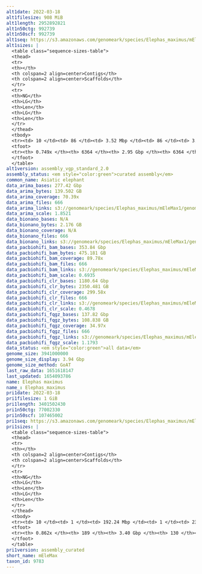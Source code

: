 ```yaml
---
alt1date: 2022-03-18
alt1filesize: 908 MiB
alt1length: 2952892821
alt1n50ctg: 992739
alt1n50scf: 992739
alt1seq: https://s3.amazonaws.com/genomeark/species/Elephas_maximus/mEleMax1/assembly_vgp_standard_2.0/mEleMax1.alt.asm.20220318.fasta.gz
alt1sizes: |
  <table class="sequence-sizes-table">
  <thead>
  <tr>
  <th></th>
  <th colspan=2 align=center>Contigs</th>
  <th colspan=2 align=center>Scaffolds</th>
  </tr>
  <tr>
  <th>NG</th>
  <th>LG</th>
  <th>Len</th>
  <th>LG</th>
  <th>Len</th>
  </tr>
  </thead>
  <tbody>
  <tr><td> 10 </td><td> 86 </td><td> 3.52 Mbp </td><td> 86 </td><td> 3.52 Mbp </td></tr>  <tr><td> 20 </td><td> 218 </td><td> 2.52 Mbp </td><td> 218 </td><td> 2.52 Mbp </td></tr>  <tr><td> 30 </td><td> 398 </td><td> 1.89 Mbp </td><td> 398 </td><td> 1.89 Mbp </td></tr>  <tr><td> 40 </td><td> 641 </td><td> 1.39 Mbp </td><td> 641 </td><td> 1.39 Mbp </td></tr>  <tr style="background-color:#cccccc;"><td> 50 </td><td> 976 </td><td> 0.99 Mbp </td><td> 976 </td><td> 0.99 Mbp </td></tr>  <tr><td> 60 </td><td> 1475 </td><td> 0.61 Mbp </td><td> 1475 </td><td> 0.61 Mbp </td></tr>  <tr><td> 70 </td><td> 2590 </td><td> 148.31 Kbp </td><td> 2590 </td><td> 148.31 Kbp </td></tr>  <tr><td> 80 </td><td> 0 </td><td>  </td><td> 0 </td><td>  </td></tr>  <tr><td> 90 </td><td> 0 </td><td>  </td><td> 0 </td><td>  </td></tr>  <tr><td> 100 </td><td> 0 </td><td>  </td><td> 0 </td><td>  </td></tr>  </tbody>
  <tfoot>
  <tr><th> 0.749x </th><th> 6364 </th><th> 2.95 Gbp </th><th> 6364 </th><th> 2.95 Gbp </th></tr>
  </tfoot>
  </table>
alt1version: assembly_vgp_standard_2.0
assembly_status: <em style="color:green">curated assembly</em>
common_name: Asiatic elephant
data_arima_bases: 277.42 Gbp
data_arima_bytes: 139.502 GB
data_arima_coverage: 70.39x
data_arima_files: 666
data_arima_links: s3://genomeark/species/Elephas_maximus/mEleMax1/genomic_data/arima/<br>
data_arima_scale: 1.8521
data_bionano_bases: N/A
data_bionano_bytes: 2.176 GB
data_bionano_coverage: N/A
data_bionano_files: 666
data_bionano_links: s3://genomeark/species/Elephas_maximus/mEleMax1/genomic_data/bionano/<br>
data_pacbiohifi_bam_bases: 353.84 Gbp
data_pacbiohifi_bam_bytes: 475.181 GB
data_pacbiohifi_bam_coverage: 89.78x
data_pacbiohifi_bam_files: 666
data_pacbiohifi_bam_links: s3://genomeark/species/Elephas_maximus/mEleMax1/genomic_data/pacbio_hifi/<br>
data_pacbiohifi_bam_scale: 0.6935
data_pacbiohifi_clr_bases: 1180.64 Gbp
data_pacbiohifi_clr_bytes: 2350.481 GB
data_pacbiohifi_clr_coverage: 299.58x
data_pacbiohifi_clr_files: 666
data_pacbiohifi_clr_links: s3://genomeark/species/Elephas_maximus/mEleMax1/genomic_data/pacbio_hifi/<br>
data_pacbiohifi_clr_scale: 0.4678
data_pacbiohifi_fqgz_bases: 137.82 Gbp
data_pacbiohifi_fqgz_bytes: 108.838 GB
data_pacbiohifi_fqgz_coverage: 34.97x
data_pacbiohifi_fqgz_files: 666
data_pacbiohifi_fqgz_links: s3://genomeark/species/Elephas_maximus/mEleMax1/genomic_data/pacbio_hifi/<br>
data_pacbiohifi_fqgz_scale: 1.1793
data_status: <em style="color:green">all data</em>
genome_size: 3941000000
genome_size_display: 3.94 Gbp
genome_size_method: GoAT
last_raw_data: 1651618147
last_updated: 1654093786
name: Elephas maximus
name_: Elephas_maximus
pri1date: 2022-03-18
pri1filesize: 1 GiB
pri1length: 3401502430
pri1n50ctg: 77002330
pri1n50scf: 107465002
pri1seq: https://s3.amazonaws.com/genomeark/species/Elephas_maximus/mEleMax1/assembly_curated/mEleMax1.pri.asm.20220318.fasta.gz
pri1sizes: |
  <table class="sequence-sizes-table">
  <thead>
  <tr>
  <th></th>
  <th colspan=2 align=center>Contigs</th>
  <th colspan=2 align=center>Scaffolds</th>
  </tr>
  <tr>
  <th>NG</th>
  <th>LG</th>
  <th>Len</th>
  <th>LG</th>
  <th>Len</th>
  </tr>
  </thead>
  <tbody>
  <tr><td> 10 </td><td> 1 </td><td> 192.24 Mbp </td><td> 1 </td><td> 235.55 Mbp </td></tr>  <tr><td> 20 </td><td> 4 </td><td> 123.62 Mbp </td><td> 3 </td><td> 192.19 Mbp </td></tr>  <tr><td> 30 </td><td> 7 </td><td> 117.24 Mbp </td><td> 6 </td><td> 134.52 Mbp </td></tr>  <tr><td> 40 </td><td> 11 </td><td> 94.03 Mbp </td><td> 9 </td><td> 120.90 Mbp </td></tr>  <tr style="background-color:#cccccc;"><td> 50 </td><td> 16 </td><td style="background-color:#88ff88;"> 77.00 Mbp </td><td> 12 </td><td style="background-color:#88ff88;"> 107.47 Mbp </td></tr>  <tr><td> 60 </td><td> 22 </td><td> 52.02 Mbp </td><td> 16 </td><td> 87.61 Mbp </td></tr>  <tr><td> 70 </td><td> 30 </td><td> 36.22 Mbp </td><td> 21 </td><td> 80.21 Mbp </td></tr>  <tr><td> 80 </td><td> 49 </td><td> 11.58 Mbp </td><td> 27 </td><td> 48.01 Mbp </td></tr>  <tr><td> 90 </td><td> 0 </td><td>  </td><td> 0 </td><td>  </td></tr>  <tr><td> 100 </td><td> 0 </td><td>  </td><td> 0 </td><td>  </td></tr>  </tbody>
  <tfoot>
  <tr><th> 0.862x </th><th> 189 </th><th> 3.40 Gbp </th><th> 130 </th><th> 3.40 Gbp </th></tr>
  </tfoot>
  </table>
pri1version: assembly_curated
short_name: mEleMax
taxon_id: 9783
---
```

